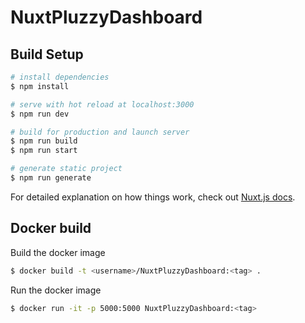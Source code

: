 # NuxtPluzzyDashboard

## Build Setup

```bash
# install dependencies
$ npm install

# serve with hot reload at localhost:3000
$ npm run dev

# build for production and launch server
$ npm run build
$ npm run start

# generate static project
$ npm run generate
```

For detailed explanation on how things work, check out [Nuxt.js docs](https://nuxtjs.org).


## Docker build

Build the docker image

```bash
$ docker build -t <username>/NuxtPluzzyDashboard:<tag> .
```

Run the docker image

```bash
$ docker run -it -p 5000:5000 NuxtPluzzyDashboard:<tag>
```
